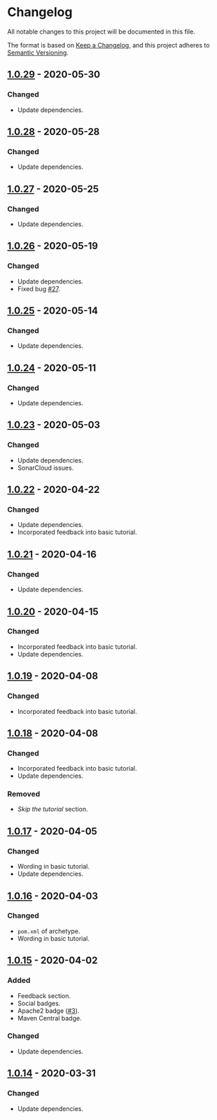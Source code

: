 # Changelog
All notable changes to this project will be documented in this file.

The format is based on [Keep a Changelog](https://keepachangelog.com/en/1.0.0/),
and this project adheres to [Semantic Versioning](https://semver.org/spec/v2.0.0.html).

## [1.0.29](https://github.com/quantummaid/quantummaid-tutorials/blob/master/README.md) - 2020-05-30
### Changed
- Update dependencies.

## [1.0.28](https://github.com/quantummaid/quantummaid-tutorials/blob/master/README.md) - 2020-05-28
### Changed
- Update dependencies.

## [1.0.27](https://github.com/quantummaid/quantummaid-tutorials/blob/master/README.md) - 2020-05-25
### Changed
- Update dependencies.

## [1.0.26](https://github.com/quantummaid/quantummaid-tutorials/blob/master/README.md) - 2020-05-19
### Changed
- Update dependencies.
- Fixed bug [#27](https://github.com/quantummaid/quantummaid-tutorials/issues/27).

## [1.0.25](https://github.com/quantummaid/quantummaid-tutorials/blob/master/README.md) - 2020-05-14
### Changed
- Update dependencies.

## [1.0.24](https://github.com/quantummaid/quantummaid-tutorials/blob/master/README.md) - 2020-05-11
### Changed
- Update dependencies.

## [1.0.23](https://github.com/quantummaid/quantummaid-tutorials/blob/master/README.md) - 2020-05-03
### Changed
- Update dependencies.
- SonarCloud issues.

## [1.0.22](https://github.com/quantummaid/quantummaid-tutorials/blob/master/README.md) - 2020-04-22
### Changed
- Update dependencies.
- Incorporated feedback into basic tutorial.

## [1.0.21](https://github.com/quantummaid/quantummaid-tutorials/blob/master/README.md) - 2020-04-16
### Changed
- Update dependencies.

## [1.0.20](https://github.com/quantummaid/quantummaid-tutorials/blob/master/README.md) - 2020-04-15
### Changed
- Incorporated feedback into basic tutorial.
- Update dependencies.

## [1.0.19](https://github.com/quantummaid/quantummaid-tutorials/blob/master/README.md) - 2020-04-08
### Changed
- Incorporated feedback into basic tutorial.

## [1.0.18](https://github.com/quantummaid/quantummaid-tutorials/blob/master/README.md) - 2020-04-08
### Changed
- Incorporated feedback into basic tutorial.
- Update dependencies.
### Removed
- *Skip the tutorial* section.

## [1.0.17](https://github.com/quantummaid/quantummaid-tutorials/blob/master/README.md) - 2020-04-05
### Changed
- Wording in basic tutorial.
- Update dependencies.

## [1.0.16](https://github.com/quantummaid/quantummaid-tutorials/blob/master/README.md) - 2020-04-03
### Changed
- `pom.xml` of archetype.
- Wording in basic tutorial.

## [1.0.15](https://github.com/quantummaid/quantummaid-tutorials/blob/master/README.md) - 2020-04-02
### Added
- Feedback section.
- Social badges.
- Apache2 badge ([#3](https://github.com/quantummaid/quantummaid-tutorials/issues/3)).
- Maven Central badge.
### Changed
- Update dependencies.

## [1.0.14](https://github.com/quantummaid/quantummaid-tutorials/blob/master/README.md) - 2020-03-31
### Changed
- Update dependencies.
 